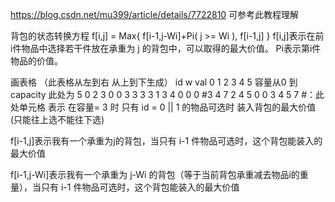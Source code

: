 https://blog.csdn.net/mu399/article/details/7722810 可参考此教程理解

背包的状态转换方程 f[i,j] = Max{ f[i-1,j-Wi]+Pi( j >= Wi ),  f[i-1,j] }
f[i,j]表示在前i件物品中选择若干件放在承重为 j 的背包中，可以取得的最大价值。
Pi表示第i件物品的价值。

画表格 （此表格从左到右 从上到下生成）
id  w   val   0  1  2  3   4  5  容量从0 到capacity 此处为 5
0   2    3    0  0  3  3   3  3
1   3    4    0  0  0  #3  4  7
2   4    5    0  0  3  4   5  7
#：此处单元格 表示 在容量= 3 时 只有 id = 0 || 1 的物品可选时 装入背包的最大价值(只能往上选不能往下选)

f[i-1,j]表示我有一个承重为j的背包，当只有 i-1 件物品可选时，这个背包能装入的最大价值

f[i-1,j-Wi]表示我有一个承重为 j-Wi 的背包（等于当前背包承重减去物品i的重量），当只有 i-1 件物品可选时，这个背包能装入的最大价值